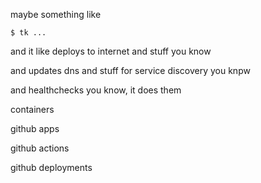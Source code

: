maybe something like

```console
$ tk ...
```

and it like deploys to internet and stuff you know

and updates dns and stuff for service discovery you knpw

and healthchecks you know, it does them

containers

github apps

github actions

github deployments
